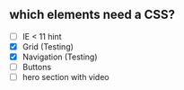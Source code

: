 ## which elements need a CSS?

- [ ] IE < 11 hint
- [x] Grid (Testing)
- [x] Navigation (Testing)
- [ ] Buttons
- [ ] hero section with video
